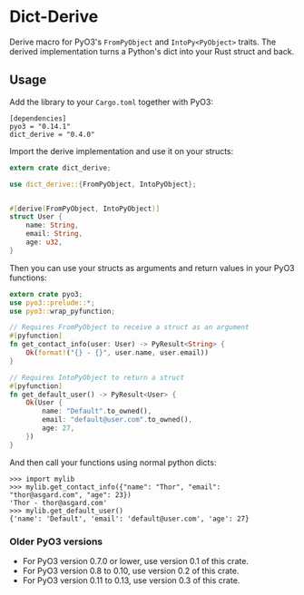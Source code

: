 # Dict-Derive

Derive macro for PyO3's `FromPyObject` and `IntoPy<PyObject>` traits. The derived implementation turns a Python's dict into your Rust struct and back.

## Usage

Add the library to your `Cargo.toml` together with PyO3:
```
[dependencies]
pyo3 = "0.14.1"
dict_derive = "0.4.0"
```

Import the derive implementation and use it on your structs:
```rust
extern crate dict_derive;

use dict_derive::{FromPyObject, IntoPyObject};


#[derive(FromPyObject, IntoPyObject)]
struct User {
    name: String,
    email: String,
    age: u32,
}
```

Then you can use your structs as arguments and return values in your PyO3 functions:
```rust
extern crate pyo3;
use pyo3::prelude::*;
use pyo3::wrap_pyfunction;

// Requires FromPyObject to receive a struct as an argument
#[pyfunction]
fn get_contact_info(user: User) -> PyResult<String> {
    Ok(format!("{} - {}", user.name, user.email))
}

// Requires IntoPyObject to return a struct
#[pyfunction]
fn get_default_user() -> PyResult<User> {
    Ok(User {
        name: "Default".to_owned(),
        email: "default@user.com".to_owned(),
        age: 27,
    })
}
```

And then call your functions using normal python dicts:
```
>>> import mylib
>>> mylib.get_contact_info({"name": "Thor", "email": "thor@asgard.com", "age": 23})
'Thor - thor@asgard.com'
>>> mylib.get_default_user()
{'name': 'Default', 'email': 'default@user.com', 'age': 27}
```


### Older PyO3 versions
- For PyO3 version 0.7.0 or lower, use version 0.1 of this crate.
- For PyO3 version 0.8 to 0.10, use version 0.2 of this crate.
- For PyO3 version 0.11 to 0.13, use version 0.3 of this crate.
